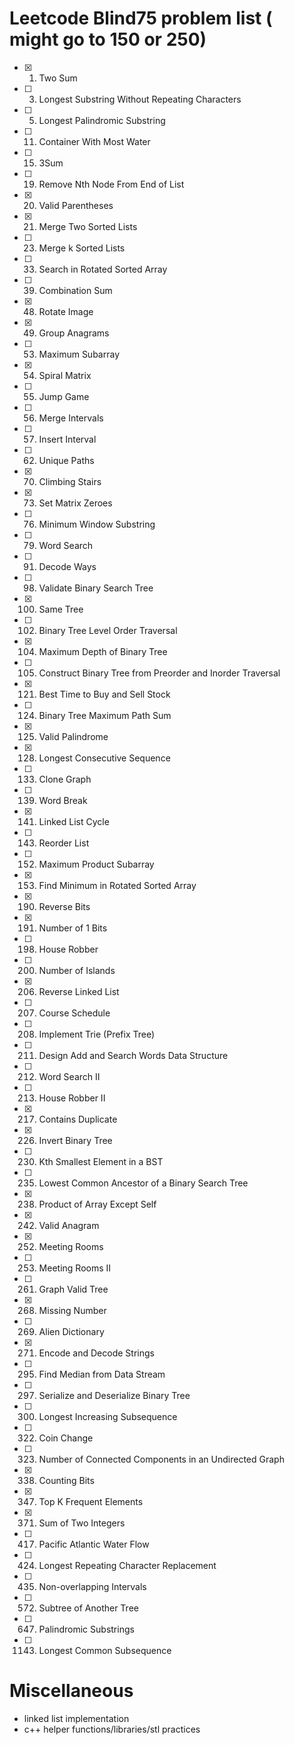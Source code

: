 # Leetcode Blind75 problem list ( might go to 150 or 250)

- [x] 1. Two Sum
- [ ] 3. Longest Substring Without Repeating Characters
- [ ] 5. Longest Palindromic Substring
- [ ] 11. Container With Most Water
- [ ] 15. 3Sum
- [ ] 19. Remove Nth Node From End of List
- [x] 20. Valid Parentheses
- [x] 21. Merge Two Sorted Lists
- [ ] 23. Merge k Sorted Lists
- [ ] 33. Search in Rotated Sorted Array
- [ ] 39. Combination Sum
- [x] 48. Rotate Image
- [x] 49. Group Anagrams
- [ ] 53. Maximum Subarray
- [x] 54. Spiral Matrix
- [ ] 55. Jump Game
- [ ] 56. Merge Intervals
- [ ] 57. Insert Interval
- [ ] 62. Unique Paths
- [x] 70. Climbing Stairs
- [x] 73. Set Matrix Zeroes
- [ ] 76. Minimum Window Substring
- [ ] 79. Word Search
- [ ] 91. Decode Ways
- [ ] 98. Validate Binary Search Tree
- [x] 100. Same Tree
- [ ] 102. Binary Tree Level Order Traversal
- [x] 104. Maximum Depth of Binary Tree
- [ ] 105. Construct Binary Tree from Preorder and Inorder Traversal
- [x] 121. Best Time to Buy and Sell Stock
- [ ] 124. Binary Tree Maximum Path Sum
- [x] 125. Valid Palindrome
- [x] 128. Longest Consecutive Sequence
- [ ] 133. Clone Graph
- [ ] 139. Word Break
- [x] 141. Linked List Cycle
- [ ] 143. Reorder List
- [ ] 152. Maximum Product Subarray
- [x] 153. Find Minimum in Rotated Sorted Array
- [x] 190. Reverse Bits
- [x] 191. Number of 1 Bits
- [ ] 198. House Robber
- [ ] 200. Number of Islands
- [x] 206. Reverse Linked List
- [ ] 207. Course Schedule
- [ ] 208. Implement Trie (Prefix Tree)
- [ ] 211. Design Add and Search Words Data Structure
- [ ] 212. Word Search II
- [ ] 213. House Robber II
- [x] 217. Contains Duplicate
- [x] 226. Invert Binary Tree
- [ ] 230. Kth Smallest Element in a BST
- [ ] 235. Lowest Common Ancestor of a Binary Search Tree
- [x] 238. Product of Array Except Self
- [x] 242. Valid Anagram
- [x] 252. Meeting Rooms
- [ ] 253. Meeting Rooms II
- [ ] 261. Graph Valid Tree
- [x] 268. Missing Number
- [ ] 269. Alien Dictionary
- [x] 271. Encode and Decode Strings
- [ ] 295. Find Median from Data Stream
- [ ] 297. Serialize and Deserialize Binary Tree
- [ ] 300. Longest Increasing Subsequence
- [ ] 322. Coin Change
- [ ] 323. Number of Connected Components in an Undirected Graph
- [x] 338. Counting Bits
- [x] 347. Top K Frequent Elements
- [x] 371. Sum of Two Integers
- [ ] 417. Pacific Atlantic Water Flow
- [ ] 424. Longest Repeating Character Replacement
- [ ] 435. Non-overlapping Intervals
- [ ] 572. Subtree of Another Tree
- [ ] 647. Palindromic Substrings
- [ ] 1143. Longest Common Subsequence

# Miscellaneous

- linked list implementation
- c++ helper functions/libraries/stl practices